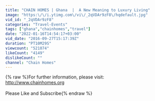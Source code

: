 ```yaml
---
title: "CHAIN HOMES | Ghana  |  A New Meaning to Luxury Living"
image: "https:\/\/i.ytimg.com\/vi\/_2qVDAr9zF8\/hqdefault.jpg"
vid_id: "_2qVDAr9zF8"
categories: "Travel-Events"
tags: ["ghana","chainhomes","travel"]
date: "2022-01-16T14:54:17+03:00"
vid_date: "2016-09-27T15:17:39Z"
duration: "PT10M29S"
viewcount: "521074"
likeCount: "4149"
dislikeCount: ""
channel: "Chain Homes"
---
```

{% raw %}For further information, please visit:<br /><a rel="nofollow" target="blank" href="http://www.chainhomes.org">http://www.chainhomes.org</a><br /><br />Please Like and Subscribe{% endraw %}
